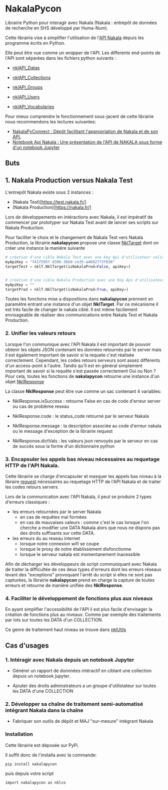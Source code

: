 # NakalaPycon

Librairie Python pour interagir avec Nakala (Nakala : entrepôt de données de recherche en SHS développé par Huma-Num).

Cette librairie vise à simplifier l'utilisation de l'[API Nakala](https://apitest.nakala.fr/doc) depuis les programme écrits en Python.

Elle peut être vue comme un *wrapper* de l'API.
Les differents end-points de l'API sont séparées dans les fichiers python suivants :
- [nklAPI_Datas](nakalapycon/src/nklAPI_Datas.py)

- [nklAPI_Collections](nakalapycon/src/nklAPI_Collections.py)

- [nklAPI_Groups](nakalapycon/src/nklAPI_Groups.py)

- [nklAPI_Users](nakalapycon/src/nklAPI_Users.py)

- [nklAPI_Vocabularies](nakalapycon/src/nklAPI_Vocabularies.py)


Pour mieux comprendre le fonctionnement sous-jacent de cette librairie nous recommendons les lectures suivantes:
- [NakalaPyConnect : Dépôt facilitant l'appropriation de Nakala et de son API.](https://gitlab.huma-num.fr/mnauge/nakalapyconnect)
- [Notebook Api Nakala : Une présentation de l'API de NAKALA sous forme d'un notebook Jupyter](https://gitlab.huma-num.fr/huma-num-public/notebook-api-nakala)

## Buts

## 1. Nakala Production versus Nakala Test
L'entrepôt Nakala existe sous 2 instances :
- (Nakala Test)[https://test.nakala.fr/]
- (Nakala Production)[https://nakala.fr/]

Lors de développements en intéractions avec Nakala, il est impératif de commencer par prototyper sur Nakala Test avant de lancer ses scripts sur Nakala Production. 

Pour faciliter le choix et le changement de Nakala Test vers Nakala Production, la librairie **nakalapycon** propose une classe [NklTarget](nakalapycon/src/NklTarget.py) dont on créer une instance la manière suivante
```python
# création d'une cible Nakala Test avec une Key Api d'utilisateur valide
myApiKey = "f41f5957-d396-3bb9-ce35-a4692773f636"
targetTest = nklT.NklTarget(isNakalaProd=False, apiKey=)


# création d'une cible Nakala Production avec une Key Api d'utilisateur vide
myApiKey = ""
targetProd = nklT.NklTarget(isNakalaProd=True, apiKey=)
```

Toutes les fonctions mise a dispositions dans **nakalapycon** prennent en paramètre entrant une instance d'un objet **NklTarget**. Par ce mécanisme
il est très facile de changer le nakala ciblé.
Il est même facilement envisageable de réaliser des communications entre Nakala Test et Nakala Production.


### 2. Unifier les valeurs retours 
Lorsque l'on communique avec l'API Nakala il est  important de pouvoir obtenir les objets JSON contenant les données retournés par le server mais il est également important de savoir si la requete c'est réalisée correctement. Cependant, les codes retours serveurs sont assez différents d'un access-point à l'autre. Tandis qu'il est en général simplement important de savoir si la requête s'est passée correctement Oui ou Non ?
Pour cela, toutes les fonctions de **nakalapycon** retourne une instance d'un objet [NklResponse](nakalapycon/src/NklResponse.py)

La classe **NklResponse** peut être vue comme un sac contenant 4 variables:

- NklResponse.isSuccess : retourne False en cas de code d'erreur server ou cas de problème reseau

- NklResponse.code : le status_code retourné par le serveur Nakala

- NklResponse.message : la description associée au code d'erreur nakala ou le message d'exception de la librairie request

- NklResponse.dictVals : les valeurs json renvoyés par le serveur en cas de succès sous la forme d'un dictionnaire python



### 3. Encapsuler les appels bas niveau nécessaires au requetage HTTP de l'API Nakala.

Cette librairie se charge d'encapsuler et masquer les appels bas niveau à la libraire [request](https://docs.python-requests.org/en/latest/) nécessaires au requetage HTTP de l'API Nakala et de traiter les codes retours servers.

Lors de la communication avec l'API Nakala, il peut se produire 2 types d'erreurs classiques :
- les erreurs retournées par le server Nakala 
    - en cas de requêtes mal formées 
    - en cas de mauvaises valeurs : comme c'est le cas lorsque l'on cherche a modifier une DATA Nakala alors que nous ne dispons pas des droits suffisants sur cette DATA.
- les erreurs du au reseau internet
    - lorsque notre connexion wifi se coupe
    - lorsque le proxy de notre établissement disfonctionne
    - lorsque le serveur nakala est momentanement inacessible
    
Afin de décharger les développeurs de script communiquant avec Nakala de traiter la difficultée de ces deux types d'erreurs dont les erreurs réseaux levant des "exceptions" provoquant l'arrêt du script si elles ne sont pas capturées, la librairie **nakalapycon** prend en charge la capture de toutes erreurs et retourne de manière unifiée des **NklResponse**.

### 4. Faciliter le développement de fonctions plus aux niveaux
En ayant simplifier l'accessibilité de l'API il est plus facile d'envisager la création de fonctions plus au niveaux. Comme par exemple des traitements par lots sur toutes les DATA d'un COLLECTION.

Ce genre de traitement haut niveau se trouve dans [nklUtils](nakalapycon/src/nklUtils.py)




## Cas d'usages

### 1. Intéragir avec Nakala depuis un notebook Jupyter

- Générer un rapport de donnnées intéractif en ciblant une collection depuis un notebook jupyter.

- Ajouter des droits adminstrateurs a un groupe d'utilistateur sur toutes les DATA d'une COLLECTION


### 2. Développer sa chaîne de traitement semi-automatisé intégrant Nakala dans la chaîne

- Fabriquer son outils de dépôt et MAJ "sur-mesure" intégrant Nakala

### Installation

Cette librairie est déposée sur PyPi.

Il suffit donc de l'installa avec la commande:
```
pip install nakalapycon
```

puis depuis votre script

```
import nakalapycon as nklco

```


